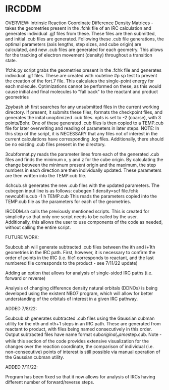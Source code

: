 # IRCDDM

OVERVIEW:
Intrinsic Reaction Coordinate Difference Density Matrices - takes the geometries present in the .fchk file of an IRC calculation and generates individual .gjf files from these. These files are then submitted, and initial .cub files are generated. Following these .cub file generations, the optimal parameters (axis lengths, step sizes, and cube origin) are calculated, and new .cub files are generated for each geometry. This allows for the tracking of electron movement (density) throughout a transition state. 

1fchk.py script grabs the geometries present in the .fchk file and generates individual .gjf files. These are created with routeline #p sp test to prevent the creation of the fort.7 file. This calculates the single-point energy for each molecule. Optimizations cannot be performed on these, as this would cause initial and final molecules to "fall back" to the reactant and product geometries

2pybash.sh first searches for any unsubmitted files in the current working directory. If present, it submits these files, formats the checkpoint files, and generates the inital unoptimized .cub files. npts is set to -2 (coarse), with 3 points/Bohr. One of these generated .cub files is then copied to a TEMP.cub file for later overwriting and reading of parameters in later steps. 
NOTE: In this step of the script, it is NECESSARY that any files not of interest in the current calculations have corresponding .log files. Additionally, there should be no existing .cub files present in the directory. 

3cubformat.py reads the parameter lines from each of the generated .cub files and finds the minimum x, y and z for the cube origin. By calculating the change between the minimum present origin and the maximum, the step numbers in each direction are then individually updated. These parameters are then written into the TEMP.cub file. 

4chcub.sh generates the new .cub files with the updated parameters. The cubegen input line is as follows: cubegen 1 density=scf file.fchk newcubfile.cub -1 h TEMP.cub
This reads the parameters copied into the TEMP.cub file as the parameters for each of the geometries.

IRCDDM.sh calls the previously mentioned scripts. This is created for simplicity so that only one script needs to be called by the user. Additionally, this allows the user to use components of the code as needed, without calling the entire script. 

FUTURE WORK: 

5subcub.sh will generate subtracted .cub files between the ith and i+1th geometries in the IRC path. First, however, it is necessary to confirm the order of points in the IRC (i.e. file1 corresponds to reactant, and the last numbered file corresponds to the product - see 7/11/22 update)

Adding an option that allows for analysis of single-sided IRC paths (i.e. forward or reverse)

Analysis of changing difference density natural orbitals (DDNOs) is being developed using the existent NBO7 program, which will allow for better understanding of the orbitals of interest in a given IRC pathway. 

ADDED 7/8/22:

5subcub.sh generates subtracted .cub files using the Gaussian cubman utility for the nth and nth+1 steps in an IRC path. These are generated from reactant to product, with files being named consecutively in this order. Output subtracted files have name format sub$original_name$step.cub. 
Note - while this section of the code provides extensive visualization for the changes over the reaction coordinate, the comparison of individual (i.e. non-consecutive) points of interest is still possible via manual operation of the Gaussian cubman utility.

ADDED 7/11/22:

Program has been fixed so that it now allows for analysis of IRCs having different number of forward/reverse steps. 



